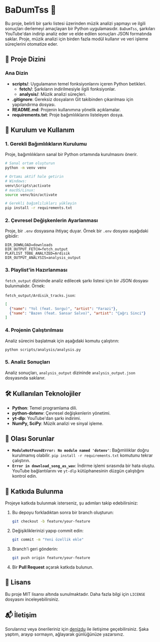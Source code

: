 # BaDumTss 🎵

Bu proje, belirli bir şarkı listesi üzerinden müzik analizi yapmayı ve ilgili sonuçları derlemeyi amaçlayan bir Python uygulamasıdır. `BaDumTss`, şarkıları YouTube'dan indirip analiz eder ve elde edilen sonuçları JSON formatında saklar. Proje, müzik analizi için birden fazla modül kullanır ve veri işleme süreçlerini otomatize eder.

## 📁 Proje Dizini

### Ana Dizin
- **scripts/**: Uygulamanın temel fonksiyonlarını içeren Python betikleri.
  - **fetch/**: Şarkıların indirilmesiyle ilgili fonksiyonlar.
  - **analysis/**: Müzik analizi süreçleri.
- **.gitignore**: Gereksiz dosyaların Git takibinden çıkarılması için yapılandırma dosyası.
- **README.md**: Projenin kullanımına yönelik açıklamalar.
- **requirements.txt**: Proje bağımlılıklarını listeleyen dosya.

## 🚀 Kurulum ve Kullanım

### 1. Gerekli Bağımlılıkların Kurulumu
Proje, bağımlılıkların sanal bir Python ortamında kurulmasını önerir. 

```bash
# Sanal ortam oluşturun
python -m venv venv

# Ortamı aktif hale getirin
# Windows:
venv\Scripts\activate
# macOS/Linux:
source venv/bin/activate

# Gerekli bağımlılıkları yükleyin
pip install -r requirements.txt
```

### 2. Çevresel Değişkenlerin Ayarlanması
Proje, bir `.env` dosyasına ihtiyaç duyar. Örnek bir `.env` dosyası aşağıdaki gibidir:

```env
DIR_DOWNLOAD=downloads
DIR_OUTPUT_FETCH=fetch_output
PLAYLIST_TOBE_ANALYZED=Ardisik
DIR_OUTPUT_ANALYSIS=analysis_output
```

### 3. Playlist'in Hazırlanması
`fetch_output` dizininde analiz edilecek şarkı listesi için bir JSON dosyası bulunmalıdır. Örnek:

`fetch_output/Ardisik_tracks.json`:
```json
[
  {"name": "Yol (feat. Sorgu)", "artist": "Farazi"},
  {"name": "Bazen (feat. Sansar Salvo)", "artist": "Çağrı Sinci"}
]
```

### 4. Projenin Çalıştırılması

Analiz sürecini başlatmak için aşağıdaki komutu çalıştırın:

```bash
python scripts/analysis/analysis.py
```

### 5. Analiz Sonuçları
Analiz sonuçları, `analysis_output` dizininde `analysis_output.json` dosyasında saklanır.

## 🛠 Kullanılan Teknolojiler
- **Python**: Temel programlama dili.
- **python-dotenv**: Çevresel değişkenlerin yönetimi.
- **yt-dlp**: YouTube'dan şarkı indirimi.
- **NumPy, SciPy**: Müzik analizi ve sinyal işleme.

## 🐞 Olası Sorunlar
- **`ModuleNotFoundError: No module named 'dotenv'`**:
  Bağımlılıklar doğru kurulmamış olabilir. `pip install -r requirements.txt` komutunu tekrar çalıştırın.
- **`Error in download_song_as_wav`**:
  İndirme işlemi sırasında bir hata oluştu. YouTube bağlantılarını ve `yt-dlp` kütüphanesinin düzgün çalıştığını kontrol edin.

## 🤝 Katkıda Bulunma
Projeye katkıda bulunmak isterseniz, şu adımları takip edebilirsiniz:

1. Bu depoyu forkladıktan sonra bir branch oluşturun:
   ```bash
   git checkout -b feature/your-feature
   ```
2. Değişikliklerinizi yapıp commit edin:
   ```bash
   git commit -m "Yeni özellik ekle"
   ```
3. Branch'i geri gönderin:
   ```bash
   git push origin feature/your-feature
   ```
4. Bir **Pull Request** açarak katkıda bulunun.

## 📄 Lisans
Bu proje MIT lisansı altında sunulmaktadır. Daha fazla bilgi için `LICENSE` dosyasını inceleyebilirsiniz.

## 📬 İletişim
Sorularınız veya önerileriniz için [denizdu](https://github.com/denizdu) ile iletişime geçebilirsiniz. Şaka yaptım, arayıp sormayın, ağlayarak günlüğünüze yazarsınız.
